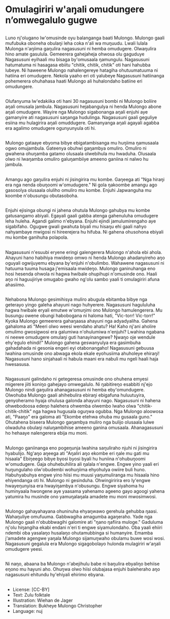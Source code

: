 # Omulagiriri w'aŋali omudungere n’omwegalulo gugwe

##
Luno nj'olugano lw'omusinde oyu balanganga baati Mulongo. Mulongo gaali mufubuka oboneha obulaŋi leha coka n'ali wa muŋuudu. Lwali lulala Mulonga n'aŋiima gaŋulira nagasusuni ni hemba omudugere. Olwaŋulira hino amate gasulula. Gemeerera gahejaheja ohwosa olu gaguduye Nagasusuni eyihaali mu bisaga by'omusaala ŋamungulu. Nagasusuni hatumatuma ni hasagasa ebiitu "chitik, chitik, chitik" oti hani hahubba lubeye. Ni haweene Mulongo nahalengereye hatagiha ohutuumatuuma ni hatiina eri omudugere. Nekola yaaho eri oti yalubeye Nagasusuni hatiinanga pohemerera ohuhahasa haati Mulongo ali huhalondaho batiine eri omudungere.

##
Olufanyuma lw'edakiika oti hani 30 nagasusuni bombi ni Mulongo boliire aŋali omusala jambula. Nagasusuni hejabangulya ni henda Mulongo abone aŋali omudugere. Wayire nga Mulongo sigabonanga aŋali enjuhi aye gamanyire ati nagasusuni saŋanga hudulinga. Nagasusuni gaali geguliye esiina mu hulagirira aŋali omuddugere. Gamanyanga aŋali agayali agabba era agalimo omudugere ogunyunyula oti hi.

##
Mulongo gataaye ebyoma bibye ebigatambisanga mu huŋiima ŋamusaala ogwo omujambula. Gateenya obuhwi gaŋambya omuliro. Omuliro ni gwahena ohuŋamba gatamo olusaala olwebihula mu hwaduha. Olusaala olwo ni lwaŋamba omuliro galuŋambiiye ameeno ganiina ni nalwo hu jambula.

##
Amangu ago gaŋulira enjuhi ni jisingirira mu kombe. Gaŋeega ati "Nga hiraŋi era nga nenda obuŋoomi w'omudugere." Ni gola ŋakoombe amangu ago gasosolya olusaala oluliho omuliro mu kombe. Enjuhi Japwanguha mu koombe n'obusungu obutasoboha.

##
Enjuhi ejisinga obungi ni jahena ohutula Mulongo gahubya mu kombe gatusangamo abiyali. Egayali gaali gabba atenga gahenuluha omudugere leha huleha. Agandi galimo n'ebyana. Enjuhi ejindi jamulumirengaho aye sigabifaho. Ogugwe gwali gwahuta biyali mu hisaŋu ehi gaali nahyo nahyambaye mwigosi ni hireerejera hu hifuba. Ni gahena ohusohona ebiyali mu kombe ganihuha polapola.

##
Nagasusuni n'esuubi eryene eringi galengerera Mulongo n'ahola ebi ahola. Ahayuni hano habihiya mwideŋo omwo ni henda Mulongo ahadanyireho aŋo oguyali ogwijuyemu ebyana by'enjuhi n'obulimbo. Wahawene nagasusuni ni hatuuma tuuma husaga j'emisaala mwideŋo. Mulongo ganinuhanga eno hosi hesenda ohwola ni hagwa hwibale ohupihupi n'omusinde ono. Haali aŋo ni haguujiriye omugabo gwaho ng'olu sambo yaali ti omulagiriri afuna ahasiimo.

##
Nehabona Mulongo gesimihisya muliro abugula ebitamba bibye nga geterayo yingo galeha ahayuni nago huhyerere. Nagasusuni hagululuha hagwa hwibale eryali emutwe w'omuŋimi ono Mulongo hamulengerera. Mu busungu owene obungi habobogana ni haloma hati,  "Vic-torr! Vic-torr!" Kyoka Mulongo gemeerera gahaŋaasa ahayuni nga adyadyaliha. Gahena gahaloma ati "Meeri olwo weesi wendaho ahatu? Ha! Kaho nj'ani aholire omulimo gwosigwosi era galumiwa n'ohulumiwa n'enjuhi? Lwahina ngabana ni neewe omudugere omulaŋi guti hanayinangewe? Ŋwaŋo oje wendule ehy'egulo ehindi!" Mulongo gahena geswanyulya era gasimbuha gahadahada ni gesonia engeri eyi otabonangaho! Nagasusuni gebuusa lwahina omusinde ono abwaga ekola ekale eyohusiima ahuholeye ehiraŋi! Nagasusuni hano sinjahaali ni habula maani era nabuli mu ngeli haali haja hwesasusa.

##
Nagasusuni galindaho ni getegeresa omusinde ono ohuhena emyesi migerere jiiti koniŋo gahejayo omwegalulo. Ni ŋabitireŋo esabbiti nj'ejo Mulongo nindi gaŋulira ahanagasusuni ni hemba eby'omundugere. Olwohuba Mulongo gaali ahihebulira ebiraŋi ebigafuna huluutuyira,  genyoheramo hyaja ohulusa galonda ahayuni nago. Nagasusuni ni hahena ohwebodoosa edeŋo halehera ohwemba olwembo lwaho olwa "chitik-chitik-chitik" nga hagwa hugusala oguŋwa ogubba. Nga Mulongo aloowosa ati,  "Paaŋo" era galoma ati "Ekombe etehwa ohuba mu gusaala guno." Ohutahena biseera Mulongo gaŋambya muliro nga bulijo olusaala lulwe olwaduha obulaŋi naluŋambihise ameeno ganina omusaala. Ahanagasusuni ho hehaaye nalengerera ebija mu moni.

##
Mulongo ganiinanga eno pogeŋunja lwahina saŋuliraho njuhi ni jisingirira hyabulijo. Ng'aŋo aŋeega ati "Aŋaliri aŋo ekombe eri ŋale mu gati mu hisaala" Ebiŋeego bibye byosi byosi byali hu huniina n'ohubuŋoomi w'omudugere. Gaja ohuhebuhilira ali ŋalala n'engwe. Engwe yino yaali eri huŋungulaho olw'obudembi wohuŋiima ehyohulya owiire buli huno. Habuhyabuhya engwe yino hiisi mu muusi yaŋumuliranga mu hisaala hino ehiyendanga oti hi. Mulongo ni gesinduha. Ohwingiririra ero ly'engwe hwayeŋunyisa era hwayiŋambya n'obusungu. Engwe siyahoma hu huminyaala hwongene aye yaasama yahenamo ageeno gayo agoogi yahena yatumira hu musinde ono yamuŋalaŋala amadete mu moni mwosimwosi.

##
Mulongo gahayahayana ohuninuha ehyaŋwawo gerehula gehubba ŋaasi. Wahaŋuliye omufuuma. Gabbwagiha amagumba agaŋeraho. Yade nga Mulongo gaali n'obubbwagihi galomire ati "ŋano ŋafiira muloge." Gaduluma nj'olu hiŋangiha ekabi endani n'eri ti engwe siyamulondaho. Oba yaali ehiiri ndembi oba yasalaŋo husalaŋo ohutamubbinga si humanyire. Emamba j'amadete agengwe yaŋala Mulongo sijamuŋwaho obulamu buwe wosi wosi. Nagasusuni gegalula era Mulongo sigagobolayo hulonda mulagiriri w'aŋali omudugere yeesi.

##
Ni naŋo,  abaana ba Mulongo n'abejihulu babe ni baŋulira ebyaliŋo behiise eŋono mu hayuni aho. Ohuŋwa olwo hiisi olubajasa enjuhi baleheraho aŋo nagasusuni ehitundu hy'ehiyali ehirimo ebyana.

##
* License: [CC-BY]
* Text: Zulu folktale
* Illustration: Wiehan de Jager
* Translation: Bukheye Mulongo Christopher
* Language: nuj
